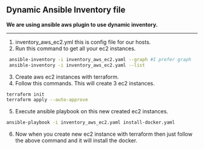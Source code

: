 ## Dynamic Ansible Inventory file

**We are using ansible aws plugin to use dynamic inventory.**

<hr>

1. inventory_aws_ec2.yml this is config file for our hosts.
2. Run this command to get all your ec2 instances.

```bash
 ansible-inventory -i inventory_aws_ec2.yaml --graph #I prefer graph
 ansible-inventory -i inventory_aws_ec2.yaml --list
```

3. Create aws ec2 instances with terraform.
4. Follow this commands. This will create 3 ec2 instances.

```bash
terraform init
terraform apply --auto-approve
```

5. Execute ansible playbook on this new created ec2 instances.

```bash
ansible-playbook -i inventory_aws_ec2.yaml install-docker.yaml
```

6. Now when you create new ec2 instance with terraform then just follow the above command and it will install the docker.
